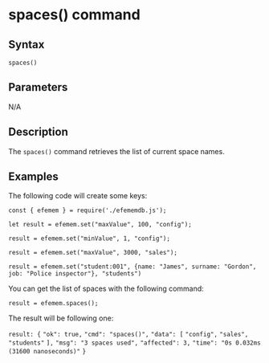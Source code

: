 # spaces() command

## **Syntax** 

`spaces()`



## **Parameters**

N/A



## **Description**

The `spaces()` command retrieves the list of current space names.



## **Examples**

The following code will create some keys:

`const { efemem } = require('./efememdb.js');`



`let result = efemem.set("maxValue", 100, "config");`

`result = efemem.set("minValue", 1, "config");`

`result = efemem.set("maxValue", 3000, "sales");`

`result = efemem.set("student:001", {name: "James", surname: "Gordon", job: "Police inspector"}, "students")`



You can get the list of spaces with the following command:

`result = efemem.spaces();`



The result will be following one:

`result: {`
  `"ok": true,`
  `"cmd": "spaces()",`
  `"data": [`
    `"config",`
    `"sales",`
    `"students"`
  `],`
  `"msg": "3 spaces used",`
  `"affected": 3,`
  `"time": "0s 0.032ms (31600 nanoseconds)"`
`}`

